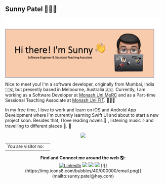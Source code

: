 ## Sunny Patel 👨🏼‍💻
<img align="right" src="https://github.com/sunnythepatel/sunnythepatel/blob/master/Picture%201.png" alt="G'day! I'm Sunny!" /><br><br>


<!--
**sunnypatel7/sunnypatel7** is a ✨ _special_ ✨ repository because its `README.md` (this file) appears on your GitHub profile.


Here are some ideas to get you started:

- 🔭 I’m currently working on ...
- 🌱 I’m currently learning ...
- 👯 I’m looking to collaborate on ...
- 🤔 I’m looking for help with ...
- 💬 Ask me about ...
- 📫 How to reach me: ...
- 😄 Pronouns: ...
- ⚡ Fun fact: ...
-->

Nice to meet you! I'm a software developer, originally from Mumbai, India 🇮🇳, but presently based in Melbourne, Australia 🇦🇺. Currently, I am working as a Software Developer at [Monash Uni MeRC](https://www.monash.edu/researchinfrastructure/eresearch?option=com_content&view=article&id=62&Itemid=154) and as a Part-time Sessional Teaching Associate at [Monash Uni FIT](https://www.monash.edu/it). 👨🏼‍💻

In my free time, I love to work and learn on iOS and Android App Development where I'm currently learning Swift UI and about to start a new project soon. Besides that, I love reading novels 📖 , listening music 🎶 and travelling to different places 🧳. 🎉


<p align="center"><img src="https://github-readme-stats.vercel.app/api?username=sunnythepatel&&show_icons=true&title_color=ffffff&icon_color=bb2acf&text_color=daf7dc&bg_color=191919"></p>
<!-- ![Visitor Count](https://profile-counter.glitch.me/sunnythepatel/count.svg) -->

<table align="center">
  <tr>
    <td>You are visitor no:</td>
    <td><img src="https://profile-counter.glitch.me/sunnythepatel/count.svg" alt="" /></td>
  </tr>
</table>

<p align="center">
 <b> Find and Connect me around the web 🌎: </b><br>
<a href="https://www.linkedin.com/in/sunnypatel07/"><img src="https://img.icons8.com/bubbles/50/000000/linkedin.png" alt="LinkedIn"/></a> 
<a href="https://twitter.com/sunnythepatel"><img src="https://img.icons8.com/bubbles/50/000000/twitter.png"/></a> 
<a href="https://www.instagram.com/sunny.patel07/"><img src="https://img.icons8.com/bubbles/50/000000/instagram-new.png"/></a> 
<a href="https://www.facebook.com/sunny.patel07"><img src="https://img.icons8.com/bubbles/50/000000/facebook-new.png"/></a>
[![](https://img.icons8.com/bubbles/40/000000/email.png)](mailto:sunny.patel@hey.com)
<!-- <a href="https://www.linkedin.com/in/sunnypatel07/">
<img src="https://img.shields.io/badge/-LinkedIn-%233781da" alt="LinkedIn"/></a> 
<a href="https://twitter.com/sunnythepatel">
<img src="https://img.shields.io/badge/-Twitter-%231DA1F2" alt="Twitter" /></a>  
<a href="https://www.instagram.com/sunny.patel07/">
<img src="https://img.shields.io/badge/-Instagram-%23eb13a5" alt="Instagram" /></a> 
<a href="https://www.facebook.com/sunny.patel07">
<img src="https://img.shields.io/badge/-Facebook-%239146FF" alt="Facebook" /></a>  -->
</p>

